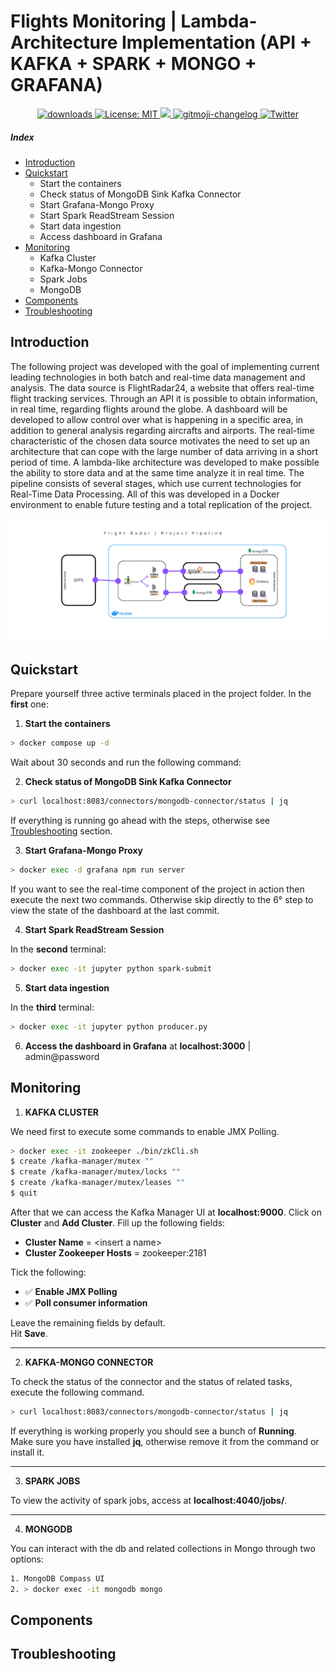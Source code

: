 # Flights Monitoring | Lambda-Architecture Implementation (API + KAFKA + SPARK + MONGO + GRAFANA)

<p align="center">
  <a href="">
    <img alt="downloads" src="https://img.shields.io/npm/dm/readme-md-generator.svg?color=blue" target="_blank" />
  </a>
  <a href="">
    <img alt="License: MIT" src="https://img.shields.io/badge/license-MIT-yellow.svg" target="_blank" />
  </a>
  <a href="">
    <img src="https://codecov.io/gh/kefranabg/readme-md-generator/branch/master/graph/badge.svg" />
  </a>
  <a href="">
    <img src="https://img.shields.io/badge/changelog-gitmoji-brightgreen.svg" alt="gitmoji-changelog">
  </a>
  <a href="">
    <img alt="Twitter" src="https://img.shields.io/twitter/follow/FranckAAAA.svg?style=social" target="_blank" />
  </a>
</p>

##### Index

* [Introduction](#intro)
* [Quickstart](#usage)
    * Start the containers
    * Check status of MongoDB Sink Kafka Connector
    * Start Grafana-Mongo Proxy
    * Start Spark ReadStream Session
    * Start data ingestion
    * Access dashboard in Grafana
* [Monitoring](#monitoring)
    * Kafka Cluster
    * Kafka-Mongo Connector
    * Spark Jobs
    * MongoDB
* [Components](#components)
* [Troubleshooting](#trouble)

<a name="intro"></a>

## Introduction

The following project was developed with the goal of implementing current leading technologies in both batch and real-time data management and analysis. The data source is FlightRadar24, a website that offers real-time flight tracking services. Through an API it is possible to obtain information, in real time, regarding flights around the globe. A dashboard will be developed to allow control over what is happening in a specific area, in addition to general analysis regarding aircrafts and airports.
The real-time characteristic of the chosen data source motivates the need to set up an architecture that can cope with the large number of data arriving in a short period of time. A lambda-like architecture was developed to make possible the ability to store data and at the same time analyze it in real time. The pipeline consists of several stages, which use current technologies for Real-Time Data Processing.
All of this was developed in a Docker environment to enable future testing and a total replication of the project.

<img src="project_pipeline.png" alt="demo"/>

<a name="usage"></a>

## Quickstart

Prepare yourself three active terminals placed in the project folder.
In the **first** one:

1. **Start the containers**

``` sh
> docker compose up -d
```

Wait about 30 seconds and run the following command:

2. **Check status of MongoDB Sink Kafka Connector**

``` sh
> curl localhost:8083/connectors/mongodb-connector/status | jq
```

If everything is running go ahead with the steps, otherwise see [Troubleshooting](#trouble) section.

3. **Start Grafana-Mongo Proxy**

``` sh
> docker exec -d grafana npm run server
```
  
If you want to see the real-time component of the project in action then execute the next two commands. Otherwise skip directly to the 6° step to view the state of the dashboard at the last commit.  
  
4. **Start Spark ReadStream Session**

In the **second** terminal:  
``` sh
> docker exec -it jupyter python spark-submit
```
  
5. **Start data ingestion**

In the **third** terminal:  
``` sh
> docker exec -it jupyter python producer.py
```
  
6. **Access the dashboard in Grafana** at **localhost:3000** \| admin@password

<a name="monitoring"></a>

## Monitoring

1. **KAFKA CLUSTER**

We need first to execute some commands to enable JMX Polling.

``` sh
> docker exec -it zookeeper ./bin/zkCli.sh
$ create /kafka-manager/mutex ""
$ create /kafka-manager/mutex/locks ""
$ create /kafka-manager/mutex/leases ""
$ quit
```

After that we can access the Kafka Manager UI at **localhost:9000**.
Click on **Cluster** and **Add Cluster**.
Fill up the following fields:

* **Cluster Name** = \<insert a name>
* **Cluster Zookeeper Hosts** = zookeeper:2181
  
Tick the following:  

* ✅ **Enable JMX Polling**
* ✅ **Poll consumer information**
  
Leave the remaining fields by default.  
Hit **Save**.  

- - -

2. **KAFKA-MONGO CONNECTOR**

To check the status of the connector and the status of related tasks, execute the following command.

``` sh
> curl localhost:8083/connectors/mongodb-connector/status | jq
```

If everything is working properly you should see a bunch of **Running**.  
Make sure you have installed **jq**, otherwise remove it from the command or install it.

- - -

3. **SPARK JOBS**

To view the activity of spark jobs, access at **localhost:4040/jobs/**.
  
- - -

4. **MONGODB**

You can interact with the db and related collections in Mongo through two options:

``` sh
1. MongoDB Compass UI
2. > docker exec -it mongodb mongo
```

<a name="components"></a>

## Components

<a name="trouble"></a>

## Troubleshooting
